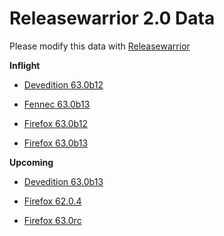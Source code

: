 

Releasewarrior 2.0 Data
=======================

Please modify this data with [Releasewarrior](https://github.com/mozilla-releng/releasewarrior-2.0)

**Inflight**

* [Devedition 63.0b12](/inflight/devedition/devedition-devedition-63.0b12.md)

* [Fennec 63.0b13](/inflight/fennec/fennec-beta-63.0b13.md)

* [Firefox 63.0b12](/inflight/firefox/firefox-beta-63.0b12.md)

* [Firefox 63.0b13](/inflight/firefox/firefox-beta-63.0b13.md)

**Upcoming**

* [Devedition 63.0b13](/upcoming/devedition/devedition-devedition-63.0b13.md)

* [Firefox 62.0.4](/upcoming/firefox/firefox-release-62.0.4.md)

* [Firefox 63.0rc](/upcoming/firefox/firefox-release-rc-63.0rc.md)

